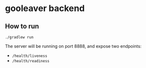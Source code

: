 # gooleaver backend

## How to run

```shell
./gradlew run
```

The server will be running on port 8888, and expose two endpoints:

* `/health/liveness`
* `/health/readiness`
